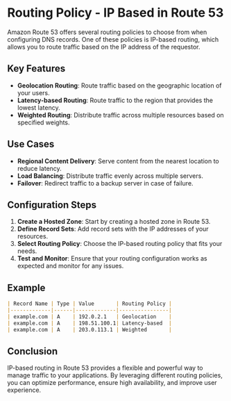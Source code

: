 # Routing Policy - IP Based in Route 53

Amazon Route 53 offers several routing policies to choose from when configuring DNS records. One of these policies is IP-based routing, which allows you to route traffic based on the IP address of the requestor.

## Key Features

- **Geolocation Routing**: Route traffic based on the geographic location of your users.
- **Latency-based Routing**: Route traffic to the region that provides the lowest latency.
- **Weighted Routing**: Distribute traffic across multiple resources based on specified weights.

## Use Cases

- **Regional Content Delivery**: Serve content from the nearest location to reduce latency.
- **Load Balancing**: Distribute traffic evenly across multiple servers.
- **Failover**: Redirect traffic to a backup server in case of failure.

## Configuration Steps

1. **Create a Hosted Zone**: Start by creating a hosted zone in Route 53.
2. **Define Record Sets**: Add record sets with the IP addresses of your resources.
3. **Select Routing Policy**: Choose the IP-based routing policy that fits your needs.
4. **Test and Monitor**: Ensure that your routing configuration works as expected and monitor for any issues.

## Example

```markdown
| Record Name | Type | Value       | Routing Policy |
|-------------|------|-------------|----------------|
| example.com | A    | 192.0.2.1   | Geolocation    |
| example.com | A    | 198.51.100.1| Latency-based  |
| example.com | A    | 203.0.113.1 | Weighted       |
```

## Conclusion

IP-based routing in Route 53 provides a flexible and powerful way to manage traffic to your applications. By leveraging different routing policies, you can optimize performance, ensure high availability, and improve user experience.
